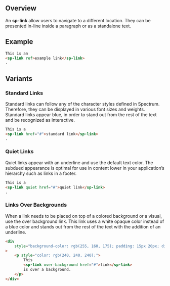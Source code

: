 ## Overview

An **sp-link** allow users to navigate to a different location. They can be presented in-line inside a paragraph or as a standalone text.

## Example

```html
This is an
<sp-link ref>example link</sp-link>
.
```

## Variants

### Standard Links

Standard links can follow any of the character styles defined in Spectrum. Therefore, they can be displayed in various font sizes and weights. Standard links appear blue, in order to stand out from the rest of the text and be recognized as interactive.

```html
This is a
<sp-link href="#">standard link</sp-link>
.
```

### Quiet Links

Quiet links appear with an underline and use the default text color. The subdued appearance is optimal for use in content lower in your application’s hierarchy such as links in a footer.

```html
This is a
<sp-link quiet href="#">quiet link</sp-link>
.
```

### Links Over Backgrounds

When a link needs to be placed on top of a colored background or a visual, use the over background link. This link uses a white opaque color instead of a blue color and stands out from the rest of the text with the addition of an underline.

```html
<div
    style="background-color: rgb(255, 160, 175); padding: 15px 20px; display: inline-block;"
>
    <p style="color: rgb(240, 240, 240);">
        This
        <sp-link over-background href="#">link</sp-link>
        is over a background.
    </p>
</div>
```
